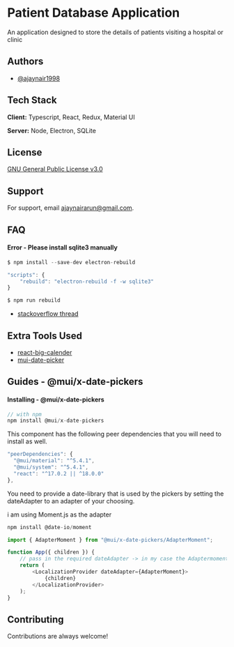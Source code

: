 # Patient Database Application

An application designed to store the details of patients visiting a hospital or clinic

## Authors

- [@ajaynair1998](https://www.github.com/ajaynair1998)

## Tech Stack

**Client:** Typescript, React, Redux, Material UI

**Server:** Node, Electron, SQLite

## License

[GNU General Public License v3.0](https://github.com/ajaynair1998/patient-db-typescript-april-11/blob/main/LICENSE)

## Support

For support, email ajaynairarun@gmail.com.

## FAQ

#### Error - Please install sqlite3 manually

```javascript
$ npm install --save-dev electron-rebuild
```

```javascript
"scripts": {
    "rebuild": "electron-rebuild -f -w sqlite3"
}
```

```javascript
$ npm run rebuild
```

- [stackoverflow thread](https://stackoverflow.com/questions/49582728/electronjs-please-install-sqlite3-package-manually)

## Extra Tools Used

- [react-big-calender](https://github.com/jquense/react-big-calendar)
- [mui-date-picker](https://mui.com/x/react-date-pickers/getting-started/)

## Guides - @mui/x-date-pickers

#### Installing - @mui/x-date-pickers

```javascript
// with npm
npm install @mui/x-date-pickers
```

This component has the following peer dependencies that you will need to install as well.

```javascript
"peerDependencies": {
  "@mui/material": "^5.4.1",
  "@mui/system": "^5.4.1",
  "react": "^17.0.2 || ^18.0.0"
},
```

You need to provide a date-library that is used by the pickers by setting the dateAdapter to an adapter of your choosing.

i am using Moment.js as the adapter

```javascript
npm install @date-io/moment
```

```javascript
import { AdapterMoment } from "@mui/x-date-pickers/AdapterMoment";

function App({ children }) {
	// pass in the required dateAdapter -> in my case the Adaptermoment
	return (
		<LocalizationProvider dateAdapter={AdapterMoment}>
			{children}
		</LocalizationProvider>
	);
}
```

## Contributing

Contributions are always welcome!
